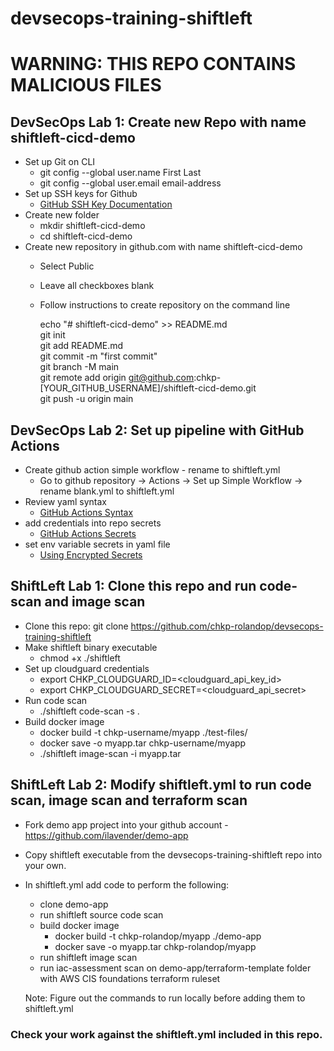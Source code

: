 # devsecops-training-shiftleft

# WARNING: THIS REPO CONTAINS MALICIOUS FILES

## DevSecOps Lab 1: Create new Repo with name shiftleft-cicd-demo
- Set up Git on CLI
    - git config --global user.name First Last
    - git config --global user.email email-address
- Set up SSH keys for Github
    - [GitHub SSH Key Documentation](https://docs.github.com/en/github/authenticating-to-github/generating-a-new-ssh-key-and-adding-it-to-the-ssh-agent)
- Create new folder
    - mkdir shiftleft-cicd-demo
    - cd shiftleft-cicd-demo
- Create new repository in github.com with name shiftleft-cicd-demo
    - Select Public
    - Leave all checkboxes blank
    - Follow instructions to create repository on the command line

        echo "# shiftleft-cicd-demo" >> README.md\
        git init\
        git add README.md\
        git commit -m "first commit"\
        git branch -M main\
        git remote add origin git@github.com:chkp-[YOUR_GITHUB_USERNAME]/shiftleft-cicd-demo.git\
        git push -u origin main

## DevSecOps Lab 2: Set up pipeline with GitHub Actions

- Create github action simple workflow - rename to shiftleft.yml
    - Go to github repository &rightarrow; Actions &rightarrow; Set up Simple Workflow &rightarrow; rename blank.yml to shiftleft.yml
- Review yaml syntax
    - [GitHub Actions Syntax](https://docs.github.com/en/actions/reference/workflow-syntax-for-github-actions)
- add credentials into repo secrets
    - [GitHub Actions Secrets](https://docs.github.com/en/actions/reference/encrypted-secrets#creating-encrypted-secrets-for-a-repository)
- set env variable secrets in yaml file
    - [Using Encrypted Secrets](https://docs.github.com/en/actions/reference/encrypted-secrets#using-encrypted-secrets-in-a-workflow) 

## ShiftLeft Lab 1: Clone this repo and run code-scan and image scan
- Clone this repo:  git clone https://github.com/chkp-rolandop/devsecops-training-shiftleft
- Make shiftleft binary executable
    - chmod +x ./shiftleft
- Set up cloudguard credentials
    - export CHKP_CLOUDGUARD_ID=<cloudguard_api_key_id>
    - export CHKP_CLOUDGUARD_SECRET=<cloudguard_api_secret>
- Run code scan
    - ./shiftleft code-scan -s .
- Build docker image
    - docker build -t chkp-username/myapp ./test-files/
    - docker save -o myapp.tar chkp-username/myapp
    - ./shiftleft image-scan -i myapp.tar

## ShiftLeft Lab 2: Modify shiftleft.yml to run code scan, image scan and terraform scan
- Fork demo app project into your github account - https://github.com/ilavender/demo-app
- Copy shiftleft executable from the devsecops-training-shiftleft repo into your own.
- In shiftleft.yml add code to perform the following:
    - clone demo-app 
    - run shiftleft source code scan
    - build docker image
        - docker build -t chkp-rolandop/myapp ./demo-app
        - docker save -o myapp.tar chkp-rolandop/myapp
    - run shiftleft image scan
    - run iac-assessment scan on demo-app/terraform-template folder with AWS CIS foundations terraform ruleset

    Note:  Figure out the commands to run locally before adding them to shiftleft.yml

### Check your work against the shiftleft.yml included in this repo.
